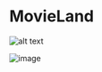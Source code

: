 # MovieLand
![alt text]([[http://url/to/img.png](https://ibb.co/1qv8JV5)](https://cdn.discordapp.com/attachments/236633149189259265/1267519352014639208/Untitled-4.png?ex=66a914e2&is=66a7c362&hm=1ac04844893be394ea2c510c19b7a242644b6731e67a7826a642ea59d719f8ae&))

![image]([https://camo.githubusercontent.com/45be043f314c6a32f0340c87d45f33a7f4af3535b473bff72d732fad1d63f7ba/68747470733a2f2f6d656469612e646973636f72646170702e6e65742f6174746163686d656e74732f3235373937313436353633373333303934352f313039303632343734323930373731353633362f696d6167652e706e673f77696474683d31343136266865696768743d363730](https://cdn.discordapp.com/attachments/236633149189259265/1267519352014639208/Untitled-4.png?ex=66a914e2&is=66a7c362&hm=1ac04844893be394ea2c510c19b7a242644b6731e67a7826a642ea59d719f8ae&))

